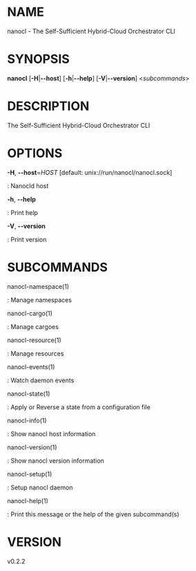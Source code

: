 NAME
====

nanocl - The Self-Sufficient Hybrid-Cloud Orchestrator CLI

SYNOPSIS
========

**nanocl** \[**-H**\|**\--host**\] \[**-h**\|**\--help**\]
\[**-V**\|**\--version**\] \<*subcommands*\>

DESCRIPTION
===========

The Self-Sufficient Hybrid-Cloud Orchestrator CLI

OPTIONS
=======

**-H**, **\--host**=*HOST* \[default: unix://run/nanocl/nanocl.sock\]

:   Nanocld host

**-h**, **\--help**

:   Print help

**-V**, **\--version**

:   Print version

SUBCOMMANDS
===========

nanocl-namespace(1)

:   Manage namespaces

nanocl-cargo(1)

:   Manage cargoes

nanocl-resource(1)

:   Manage resources

nanocl-events(1)

:   Watch daemon events

nanocl-state(1)

:   Apply or Reverse a state from a configuration file

nanocl-info(1)

:   Show nanocl host information

nanocl-version(1)

:   Show nanocl version information

nanocl-setup(1)

:   Setup nanocl daemon

nanocl-help(1)

:   Print this message or the help of the given subcommand(s)

VERSION
=======

v0.2.2

